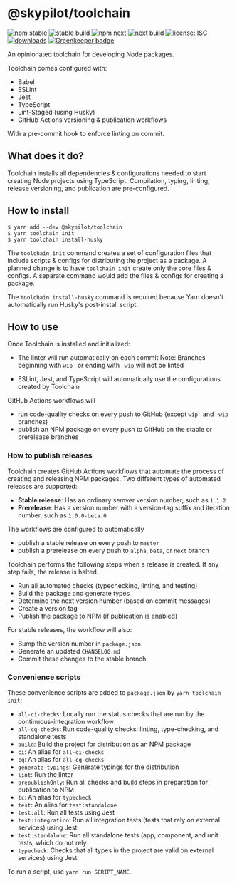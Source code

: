 # @skypilot/toolchain

[![npm stable](https://img.shields.io/npm/v/@skypilot/toolchain?label=stable)](https://www.npmjs.com/package/@skypilot/toolchain)
[![stable build](https://img.shields.io/github/workflow/status/skypilotcc/toolchain/Stable%20release?label=stable%20build)]()
[![npm next](https://img.shields.io/npm/v/@skypilot/toolchain/next?label=next)](https://www.npmjs.com/package/@skypilot/toolchain)
[![next build](https://img.shields.io/github/workflow/status/skypilotcc/toolchain/Prerelease?branch=next&label=next%20build)]()
[![license: ISC](https://img.shields.io/badge/license-ISC-blue.svg)](https://opensource.org/licenses/ISC)
[![downloads](https://img.shields.io/npm/dm/@skypilot/toolchain)]() [![Greenkeeper badge](https://badges.greenkeeper.io/skypilotcc/toolchain.svg)](https://greenkeeper.io/)

An opinionated toolchain for developing Node packages.

Toolchain comes configured with:

- Babel
- ESLint
- Jest
- TypeScript
- Lint-Staged (using Husky)
- GitHub Actions versioning & publication workflows

With a pre-commit hook to enforce linting on commit.


## What does it do?
Toolchain installs all dependencies & configurations needed to start creating Node projects
using TypeScript. Compilation, typing, linting, release versioning, and publication are
pre-configured.


## How to install
```
$ yarn add --dev @skypilot/toolchain
$ yarn toolchain init
$ yarn toolchain install-husky
```

The `toolchain init` command creates a set of configuration files that include scripts & configs
for distributing the project as a package. A planned change is to have `toolchain init` create only
the core files & configs. A separate command would add the files & configs for creating a package.

The `toolchain install-husky` command is required because Yarn doesn't automatically run Husky's
post-install script.

## How to use

Once Toolchain is installed and initialized:

- The linter will run automatically on each commit
  Note: Branches beginning with `wip-` or ending with `-wip` will not be linted

- ESLint, Jest, and TypeScript will automatically use the configurations created by Toolchain

GitHub Actions workflows will
- run code-quality checks on every push to GitHub (except `wip-` and `-wip` branches)
- publish an NPM package on every push to GitHub on the stable or prerelease branches

### How to publish releases

Toolchain creates GitHub Actions workflows that automate the process of creating and releasing
NPM packages. Two different types of automated releases are supported:

- **Stable release**: Has an ordinary semver version number, such as `1.1.2`
- **Prerelease**: Has a version number with a version-tag suffix and iteration number, such as
`1.0.0-beta.0`

The workflows are configured to automatically
- publish a stable release on every push to `master`
- publish a prerelease on every push to `alpha`, `beta`, or `next` branch

Toolchain performs the following steps when a release is created. If any step fails, the release is
halted.

- Run all automated checks (typechecking, linting, and testing)
- Build the package and generate types
- Determine the next version number (based on commit messages)
- Create a version tag
- Publish the package to NPM (if publication is enabled)

For stable releases, the workflow will also:

- Bump the version number in `package.json`
- Generate an updated `CHANGELOG.md`
- Commit these changes to the stable branch

### Convenience scripts

These convenience scripts are added to `package.json` by `yarn toolchain init`:

- `all-ci-checks`: Locally run the status checks that are run by the continuous-integration workflow
- `all-cq-checks`: Run code-quality checks: linting, type-checking, and standalone tests
- `build`: Build the project for distribution as an NPM package
- `ci`: An alias for `all-ci-checks`
- `cq`: An alias for `all-cq-checks`
- `generate-typings`: Generate typings for the distribution
- `lint`: Run the linter
- `prepublishOnly`: Run all checks and build steps in preparation for publication to NPM
- `tc`: An alias for `typecheck`
- `test`: An alias for `test:standalone`
- `test:all`: Run all tests using Jest
- `test:integration`: Run all integration tests (tests that rely on external services) using Jest
- `test:standalone`: Run all standalone tests (app, component, and unit tests, which do not rely
- `typecheck`: Checks that all types in the project are valid
on external services) using Jest

To run a script, use `yarn run SCRIPT_NAME`.
